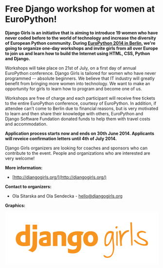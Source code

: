 # Free Django workshop for women at EuroPython!

__Django Girls is an initiative that is aiming to introduce 19 women who have never coded before to the world of technology and increase the diversity of European Python community. During [EuroPython 2014 in Berlin](http://europython.eu/), we're going to organize one-day workshops and invite girls from all over Europe to join us and learn how to build the Internet using HTML, CSS, Python and Django.__

Workshops will take place on 21st of July, on a first day of annual EuroPython conference. Django Girls is tailored for women who have never programmed -- absolute beginners. We believe that IT industry will greatly benefit from bringing more women into technology. We want to make an opportunity for girls to learn how to program and become one of us.

Workshops are free of charge and each participant will receive free tickets to the entire EuroPython conference, courtesy of EuroPython. In addition, if attendee can't come to Berlin due to financial reasons, but is very motivated to learn and then share their knowledge with others, EuroPython and Django Software Fundation donated funds to help them with travel costs and accommodation.

__Application process starts now and ends on 30th June 2014. Applicants will reveice confirmation letters until 4th of July 2014.__

Django Girls organizers are looking for coaches and sponsors who can contribute to the event. People and organizations who are interested are very welcome! 

__More information:__

- [http://djangogirls.org/](http://djangogirls.org/)

__Contact to organizers:__

- Ola Sitarska and Ola Sendecka - [hello@djangogirls.org](mailto:hello@djangogirls.org)

__Graphics:__

![](../graphics/logo-transparent-negative.png)
